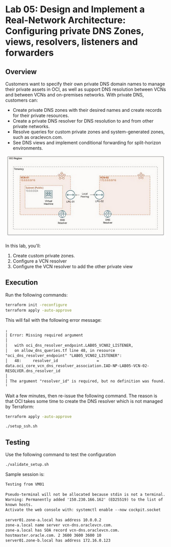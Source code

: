 # Lab 05: Design and Implement a Real-Network Architecture: Configuring private DNS Zones, views, resolvers, listeners and forwarders

## Overview

Customers want to specify their own private DNS domain names to manage their private assets in OCI, as well as support DNS resolution between VCNs and between VCNs and on-premises networks. With private DNS, customers can:

- Create private DNS zones with their desired names and create records for their private resources.
- Create a private DNS resolver for DNS resolution to and from other private networks.
- Resolve queries for custom private zones and system-generated zones, such as oraclevcn.com.
- See DNS views and implement conditional forwarding for split-horizon environments.

![Layout of two VCNs connected via local peering](Lab_05_Layout.png)

In this lab, you'll:

1. Create custom private zones.
1. Configure a VCN resolver
1. Configure the VCN resolver to add the other private view

## Execution

Run the following commands:

```bash
terraform init -reconfigure
terraform apply -auto-approve
```

This will fail with the following error message:

```text
╷
│ Error: Missing required argument
│ 
│   with oci_dns_resolver_endpoint.LAB05_VCN02_LISTENER,
│   on allow_dns_queries.tf line 48, in resource "oci_dns_resolver_endpoint" "LAB05_VCN02_LISTENER":
│   48: 	resolver_id                 = data.oci_core_vcn_dns_resolver_association.IAD-NP-LAB05-VCN-02-RESOLVER.dns_resolver_id
│ 
│ The argument "resolver_id" is required, but no definition was found.
╵
```

Wait a few minutes, then re-issue the following command.  The reason is that OCI takes some time to create the DNS resolver which is not managed by Terraform:

```bash
terraform apply -auto-approve
```

```bash
./setup_ssh.sh
```

## Testing

Use the following command to test the configuration

```bash
./validate_setup.sh 
```

Sample session is:

```text
Testing from VM01

Pseudo-terminal will not be allocated because stdin is not a terminal.
Warning: Permanently added '150.230.166.162' (ED25519) to the list of known hosts.
Activate the web console with: systemctl enable --now cockpit.socket

server01.zone-a.local has address 10.0.0.2
zone-a.local name server vcn-dns.oraclevcn.com.
zone-a.local has SOA record vcn-dns.oraclevcn.com. hostmaster.oracle.com. 2 3600 3600 3600 10
server01.zone-b.local has address 172.16.0.123
```
